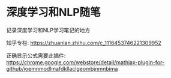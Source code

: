 # 深度学习和NLP随笔

记录深度学习和NLP学习笔记的地方

知乎专栏: https://zhuanlan.zhihu.com/c_1116453746221309952

正确显示公式需要此插件: https://chrome.google.com/webstore/detail/mathjax-plugin-for-github/ioemnmodlmafdkllaclgeombjnmnbima
